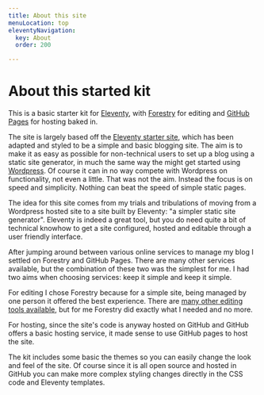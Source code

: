 ```yaml
---
title: About this site
menuLocation: top
eleventyNavigation:
  key: About
  order: 200

---
```

# About this started kit

This is a basic starter kit for [Eleventy](https://www.11ty.dev/), with [Forestry](https://forestry.io/) for editing and [GitHub Pages](https://pages.github.com/) for hosting baked in.

The site is largely based off the [Eleventy starter site](https://github.com/11ty/eleventy-base-blog), which has been adapted and styled to be a simple and basic blogging site. The aim is to make it as easy as possible for non-technical users to set up a blog using a static site generator, in much the same way the might get started using [Wordpress](https://wordpress.com/). Of course it can in no way compete with Wordpress on functionality, not even a little. That was not the aim.  Instead the focus is on speed and simplicity. Nothing can beat the speed of simple static pages.

The idea for this site comes from my trials and tribulations of moving from a Wordpress hosted site to a site built by Eleventy: "a simpler static site generator". Eleventy is indeed a great tool, but you do need quite a bit of technical knowhow to get a site configured, hosted and editable through a user friendly interface.

After jumping around between various online services to manage my blog I settled on Forestry and GitHub Pages. There are many other services available, but the combination of these two was the simplest for me. I had two aims when choosing services: keep it simple and keep it simple. 

For editing I chose Forestry because for a simple site, being managed by one person it offered the best experience. There are [many other editing tools available](https://jamstack.org/headless-cms/), but for me Forestry did exactly what I needed and no more.

For hosting, since the site's code is anyway hosted on GitHub and GitHub offers a basic hosting service, it made sense to use GitHub pages to host the site. 

The kit includes some basic the themes so you can easily change the look and feel of the site. Of course since it is all open source and hosted in GitHub you can make more complex styling changes directly in the CSS code and Eleventy templates.